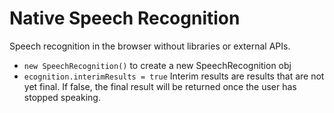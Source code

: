 # Native Speech Recognition

Speech recognition in the browser without libraries or external APIs.
- `new SpeechRecognition()` to create a new SpeechRecognition obj
- `ecognition.interimResults = true`
Interim results are results that are not yet final. If false, 
the final result will be returned once the user has stopped speaking.